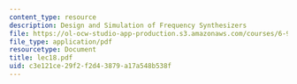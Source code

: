 ```yaml
---
content_type: resource
description: Design and Simulation of Frequency Synthesizers
file: https://ol-ocw-studio-app-production.s3.amazonaws.com/courses/6-976-high-speed-communication-circuits-and-systems-spring-2003/c3e121ce29f2f2d43879a17a548b538f_lec18.pdf
file_type: application/pdf
resourcetype: Document
title: lec18.pdf
uid: c3e121ce-29f2-f2d4-3879-a17a548b538f
---
```

